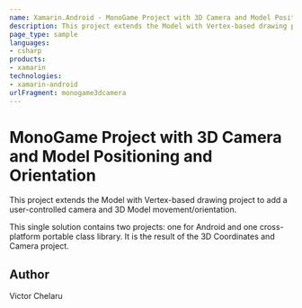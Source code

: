 ```yaml
---
name: Xamarin.Android - MonoGame Project with 3D Camera and Model Positioning and Orientation
description: This project extends the Model with Vertex-based drawing project to add a user-controlled camera and 3D Model movement/orientation. This single...
page_type: sample
languages:
- csharp
products:
- xamarin
technologies:
- xamarin-android
urlFragment: monogame3dcamera
---
```

# MonoGame Project with 3D Camera and Model Positioning and Orientation

This project extends the Model with Vertex-based drawing project to add a user-controlled camera and 3D Model movement/orientation.

This single solution contains two projects:  one for Android and one cross-platform portable class library. It is the result of the 3D Coordinates and Camera project.

## Author

Victor Chelaru